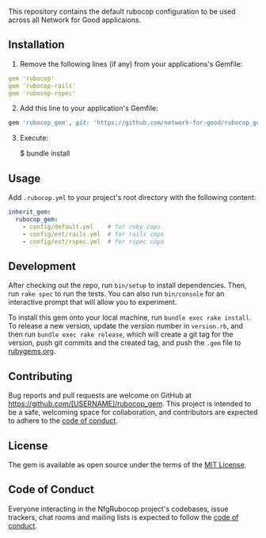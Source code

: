 This repository contains the default rubocop configuration to be used across all Network for Good applicaions.

## Installation

1. Remove the following lines (if any) from your applications's Gemfile:
```yaml
gem 'rubocop'
gem 'rubocop-rails'
gem 'rubocop-rspec'
```

2. Add this line to your application's Gemfile:

```ruby
gem 'rubocop_gem', git: 'https://github.com/network-for-good/rubocop_gem.git'
```

3. Execute:

    $ bundle install

## Usage

Add `.rubocop.yml` to your project's root directory with the following content:

```yaml
inherit_gem:
  rubocop_gem:
    - config/default.yml    # for ruby cops
    - config/ext/rails.yml  # for rails cops
    - config/ext/rspec.yml  # for rspec cops
```

## Development

After checking out the repo, run `bin/setup` to install dependencies. Then, run `rake spec` to run the tests. You can also run `bin/console` for an interactive prompt that will allow you to experiment.

To install this gem onto your local machine, run `bundle exec rake install`. To release a new version, update the version number in `version.rb`, and then run `bundle exec rake release`, which will create a git tag for the version, push git commits and the created tag, and push the `.gem` file to [rubygems.org](https://rubygems.org).

## Contributing

Bug reports and pull requests are welcome on GitHub at https://github.com/[USERNAME]/rubocop_gem. This project is intended to be a safe, welcoming space for collaboration, and contributors are expected to adhere to the [code of conduct](https://github.com/[USERNAME]/rubocop_gem/blob/master/CODE_OF_CONDUCT.md).

## License

The gem is available as open source under the terms of the [MIT License](https://opensource.org/licenses/MIT).

## Code of Conduct

Everyone interacting in the NfgRubocop project's codebases, issue trackers, chat rooms and mailing lists is expected to follow the [code of conduct](https://github.com/[USERNAME]/rubocop_gem/blob/master/CODE_OF_CONDUCT.md).
